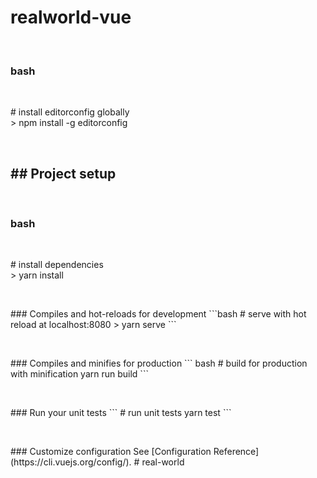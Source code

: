 <h1>realworld-vue</h1>
</br>
<h3>bash</h3></br>
<p># install editorconfig globally</br>
> npm install -g editorconfig</br>
</p></br>
<p>
<h2>## Project setup</h2></br>
<h3>bash</h3></br>
<p># install dependencies</br>
> yarn install</br>
</p>
</br>
<p>
### Compiles and hot-reloads for development
```bash
# serve with hot reload at localhost:8080
> yarn serve
```
</p>
</br>
<p>
### Compiles and minifies for production
``` bash
# build for production with minification
yarn run build
```
</p>
</br>
<p>
### Run your unit tests
```
# run unit tests
yarn test
```
</p>
</br>
<p>
### Customize configuration
See [Configuration Reference](https://cli.vuejs.org/config/).
#   r e a l - w o r l d 
</p>
</br>
<p>
